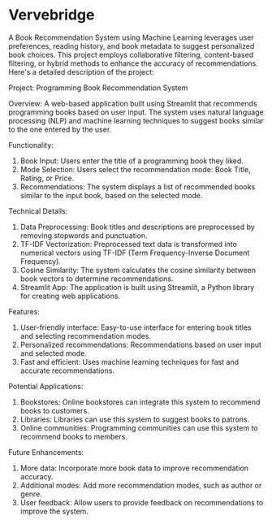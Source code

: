 # Vervebridge
A Book Recommendation System using Machine Learning leverages user preferences, reading history, and book metadata to suggest personalized book choices. This project employs collaborative filtering, content-based filtering, or hybrid methods to enhance the accuracy of recommendations.
Here's a detailed description of the project:

Project: Programming Book Recommendation System

Overview: A web-based application built using Streamlit that recommends programming books based on user input. The system uses natural language processing (NLP) and machine learning techniques to suggest books similar to the one entered by the user.

Functionality:

1. Book Input: Users enter the title of a programming book they liked.
2. Mode Selection: Users select the recommendation mode: Book Title, Rating, or Price.
3. Recommendations: The system displays a list of recommended books similar to the input book, based on the selected mode.

Technical Details:

1. Data Preprocessing: Book titles and descriptions are preprocessed by removing stopwords and punctuation.
2. TF-IDF Vectorization: Preprocessed text data is transformed into numerical vectors using TF-IDF (Term Frequency-Inverse Document Frequency).
3. Cosine Similarity: The system calculates the cosine similarity between book vectors to determine recommendations.
4. Streamlit App: The application is built using Streamlit, a Python library for creating web applications.

Features:

1. User-friendly interface: Easy-to-use interface for entering book titles and selecting recommendation modes.
2. Personalized recommendations: Recommendations based on user input and selected mode.
3. Fast and efficient: Uses machine learning techniques for fast and accurate recommendations.

Potential Applications:

1. Bookstores: Online bookstores can integrate this system to recommend books to customers.
2. Libraries: Libraries can use this system to suggest books to patrons.
3. Online communities: Programming communities can use this system to recommend books to members.

Future Enhancements:

1. More data: Incorporate more book data to improve recommendation accuracy.
2. Additional modes: Add more recommendation modes, such as author or genre.
3. User feedback: Allow users to provide feedback on recommendations to improve the system.
